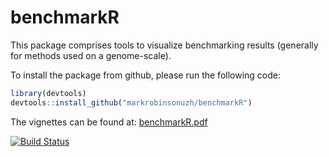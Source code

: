 benchmarkR
==========

This package comprises tools to visualize benchmarking results (generally for methods used on a genome-scale).

To install the package from github, please run the following code:

```r
library(devtools)
devtools::install_github("markrobinsonuzh/benchmarkR")
```
The  vignettes can be found at:
[benchmarkR.pdf](https://github.com/markrobinsonuzh/benchmarkR/tree/master/vignettes/benchmarkR.pdf)

[![Build Status](https://travis-ci.org/markrobinsonuzh/benchmarkR.svg?branch=master)](https://travis-ci.org/markrobinsonuzh/benchmarkR)